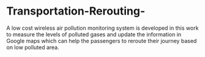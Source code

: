 # Transportation-Rerouting-
A low cost wireless air pollution monitoring system is developed in this work to measure the levels of polluted gases and update the information in Google maps which can help the passengers to reroute their journey based on low polluted area.
